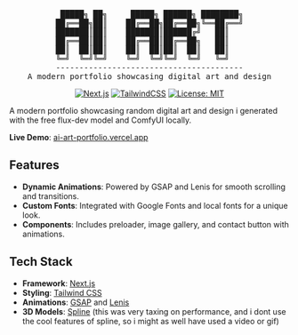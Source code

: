 <div align="center">
<pre>
 █████╗ ██╗     █████╗ ██████╗ ████████╗
██╔══██╗██║    ██╔══██╗██╔══██╗╚══██╔══╝
███████║██║    ███████║██████╔╝   ██║   
██╔══██║██║    ██╔══██║██╔══██╗   ██║   
██║  ██║██║    ██║  ██║██║  ██║   ██║   
╚═╝  ╚═╝╚═╝    ╚═╝  ╚═╝╚═╝  ╚═╝   ╚═╝   
----------------------------------------
A modern portfolio showcasing digital art and design
</pre>

[![Next.js](https://img.shields.io/badge/Next.js-15.0.2-blue)](https://nextjs.org/)
[![TailwindCSS](https://img.shields.io/badge/TailwindCSS-3.4.1-blueviolet)](https://tailwindcss.com/)
[![License: MIT](https://img.shields.io/badge/License-MIT-yellow.svg)](https://opensource.org/licenses/MIT)

</div>

A modern portfolio showcasing random digital art and design i generated with the free flux-dev model and ComfyUI locally.

**Live Demo**: [ai-art-portfolio.vercel.app](https://ai-art-portfolio.vercel.app)

## Features

-   **Dynamic Animations**: Powered by GSAP and Lenis for smooth scrolling and transitions.
-   **Custom Fonts**: Integrated with Google Fonts and local fonts for a unique look.
-   **Components**: Includes preloader, image gallery, and contact button with animations.

## Tech Stack

-   **Framework**: [Next.js](https://nextjs.org/)
-   **Styling**: [Tailwind CSS](https://tailwindcss.com/)
-   **Animations**: [GSAP](https://greensock.com/gsap/) and [Lenis](https://lenis.darkroom.engineering/)
-   **3D Models**: [Spline](https://spline.design/) (this was very taxing on performance, and i dont use the cool features of spline, so i might as well have used a video or gif)
